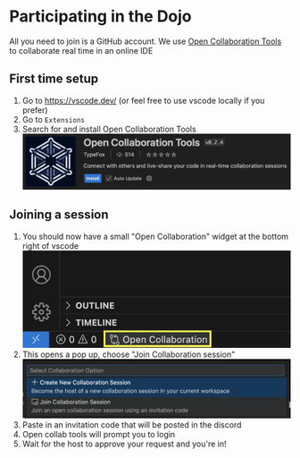 # Participating in the Dojo

All you need to join is a GitHub account.
We use [Open Collaboration Tools](https://www.open-collab.tools/) to collaborate real time in an online IDE

## First time setup

1. Go to https://vscode.dev/ (or feel free to use vscode locally if you prefer)
2. Go to `Extensions`
3. Search for and install Open Collaboration Tools
   ![extension](./assets/collab-extension.png)

## Joining a session

1. You should now have a small "Open Collaboration" widget at the bottom right of vscode
   ![join](./assets/collab-options.png)
2. This opens a pop up, choose "Join Collaboration session"
   ![join](./assets/collab-join.png)
3. Paste in an invitation code that will be posted in the discord
4. Open collab tools will prompt you to login
5. Wait for the host to approve your request and you're in!
